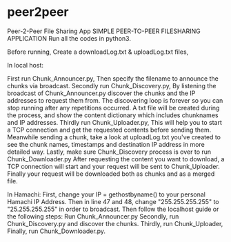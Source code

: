 # peer2peer
Peer-2-Peer File Sharing App
SIMPLE PEER-TO-PEER FILESHARING APPLICATION
Run all the codes in python3.

Before running, 
Create a downloadLog.txt & uploadLog.txt files, 

In local host: 

First run Chunk_Announcer.py, 
Then specify the filename to announce the chunks via broadcast. 
Secondly run Chunk_Discovery.py, 
By listening the broadcast of Chunk_Announcer.py discover the chunks and the IP addresses to request them from. 
The discovering loop is forever so you can stop running after any repetitions occurred. 
A txt file will be created during the process, and show the content dictionary which includes chunknames and IP addresses. 
Thirdly run Chunk_Uploader.py, 
This will help you to start a TCP connection and get the requested contents before sending them. 
Meanwhile sending a chunk, take a look at uploadLog.txt you've created to see the chunk names, timestamps and destination IP address in more detailed way. 
Lastly, make sure Chunk_Discovery process is over to run Chunk_Downloader.py 
After requesting the content you want to download, a TCP connection will start and your request will be sent to Chunk_Uploader. 
Finally your request will be downloaded both as chunks and as a merged file. 

In Hamachi: 
First, change your IP = gethostbyname() to your personal Hamachi IP Address. 
Then in line 47 and 48, change "255.255.255.255" to "25.255.255.255" in order to broadcast. Then follow the localhost guide or the following steps: 
Run Chunk_Announcer.py 
Secondly, run Chunk_Discovery.py and discover the chunks. 
Thirdly, run Chunk_Uploader, 
Finally, run Chunk_Downloader.py.
